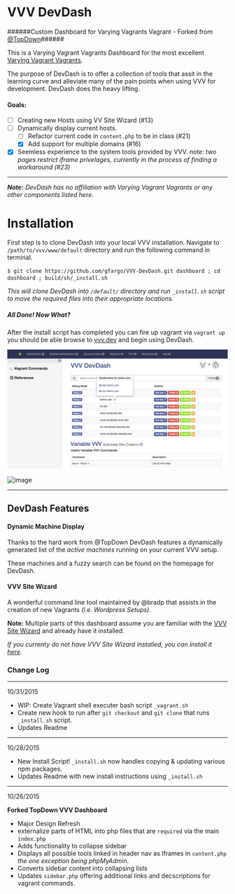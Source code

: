 # VVV DevDash
######Custom Dashboard for Varying Vagrants Vagrant - Forked from [@TopDown](https://github.com/topdown/VVV-Dashboard)######


This is a Varying Vagrant Vagrants Dashboard for the most excellent [Varying Vagrant Vagrants](https://github.com/Varying-Vagrant-Vagrants/VVV).

The purpose of DevDash is to offer a collection of tools that assit in the learning curve and alleviate many of the pain points when using VVV for development.  DevDash does the heavy lifting.

#### Goals:

 - [ ] Creating new Hosts using VV Site Wizard (#13)
 - [ ] Dynamically display current hosts.
   - [ ] Refactor current code in `content.php` to be in class (#21)
   - [x] Add support for multiple domains (#16)
 - [x] Seemless experience to the system tools provided by VVV. _note: two pages restrict iframe privelages, currently in the process of finding a workaround (#23)_

---
_**Note:** DevDash has no affiliation with Varying Vagrant Vagrants or any other components listed here._


# Installation

First step is to clone DevDash into your local VVV installation.  Navigate to `/path/to/vvv/www/default` directory and run the following command in terminal.

```
$ git clone https://github.com/gfargo/VVV-DevDash.git dashboard ; cd dashboard ; build/sh/_install.sh
```

_This will clone DevDash into `/default/` directory and run `_install.sh` script to move the required files into their appropriate locations._

##### All Done! Now What?

After the install script has completed you can fire up vagrant via `vagrant up` you should be able browse to [vvv.dev](http://vvv.dev) and begin using DevDash.

![image](https://raw.githubusercontent.com/gfargo/VVV-DevDash/master/screenshot.png)

![image](https://raw.githubusercontent.com/gfargo/VVV-DevDash/master/live-search.gif)

---


## DevDash Features

#### Dynamic Machine Display

Thanks to the hard work from @TopDown DevDash features a dynamically generated list of the _active machines_ running on your current VVV setup.  

These machines and a fuzzy search can be found on the homepage for DevDash.


#### VVV Site Wizard


A wonderful command line tool maintained by @bradp that assists in the creation of new Vagrants _(i.e. Wordpress Setups)_.

**Note:** Multiple parts of this dashboard assume you are familiar with the [VVV Site Wizard](https://github.com/aliso/vvv-site-wizard) and already have it installed. 

_If you currenty do not have VVV Site Wizard installed, you can install it [here](https://github.com/bradp/vv#installation)._



### Change Log


---
10/31/2015

 * WIP: Create Vagrant shell executer bash script `_vagrant.sh`
 * Create new hook to run after `git checkout` and `git clone` that runs `_install.sh` script.
 * Updates Readme


---
10/28/2015

 * New Install Script! `_install.sh` now handles copying & updating various npm packages.
 * Updates Readme with new install instructions using `_install.sh`




---
10/26/2015

**Forked TopDown VVV Dashboard**

* Major Design Refresh
* externalize parts of HTML into php files that are `required` via the main `index.php`
* Adds functionality to collapse sidebar
* Displays all possible tools linked in header nav as Iframes in `content.php`  _the one exception being phpMyAdmin_.
* Converts sidebar content into collapsing lists
* Updates `sidebar.php` offering additional links and decscriptions for vagrant commands.